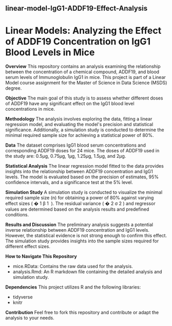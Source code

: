 ## linear-model-IgG1-ADDF19-Effect-Analysis
# **Linear Models: Analyzing the Effect of ADDF19 Concentration on IgG1 Blood Levels in Mice**

**Overview**
This repository contains an analysis examining the relationship between the concentration of a chemical compound, ADDF19, and blood serum levels of Immunoglobulin IgG1 in mice. This project is part of a Linear Model course assignment for the Master of Science in Data Science (MSDS) degree.

**Objective**
The main goal of this study is to assess whether different doses of ADDF19 have any significant effect on the IgG1 blood level concentrations in mice.

**Methodology**
The analysis involves exploring the data, fitting a linear regression model, and evaluating the model's precision and statistical significance. Additionally, a simulation study is conducted to determine the minimal required sample size for achieving a statistical power of 80%.

**Data**
The dataset comprises IgG1 blood serum concentrations and corresponding ADDF19 doses for 24 mice. The doses of ADDF19 used in the study are: 0.5µg, 0.75µg, 1µg, 1.25µg, 1.5µg, and 2µg.

**Statistical Analysis**
The linear regression model fitted to the data provides insights into the relationship between ADDF19 concentration and IgG1 levels. The model is evaluated based on the precision of estimates, 95% confidence intervals, and a significance test at the 5% level.

**Simulation Study**
A simulation study is conducted to visualize the minimal required sample size (n) for obtaining a power of 80% against varying effect sizes (
�
1
β 
1
​
 ). The residual variance (
�
2
σ 
2
 ) and regressor values are determined based on the analysis results and predefined conditions.

**Results and Discussion**
The preliminary analysis suggests a potential inverse relationship between ADDF19 concentration and IgG1 levels. However, the statistical evidence is not strong enough to confirm this effect. The simulation study provides insights into the sample sizes required for different effect sizes.

**How to Navigate This Repository**
- mice.RData: Contains the raw data used for the analysis.
- analysis.Rmd: An R markdown file containing the detailed analysis and simulation study.


**Dependencies**
This project utilizes R and the following libraries:

- tidyverse
- knitr
  
**Contribution**
Feel free to fork this repository and contribute or adapt the analysis to your needs.

